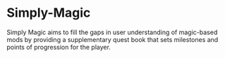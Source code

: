 # Simply-Magic
Simply Magic aims to fill the gaps in user understanding of magic-based mods by providing a supplementary quest book that sets milestones and points of progression for the player.
